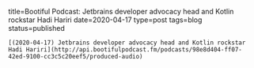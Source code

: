 
title=Bootiful Podcast: Jetbrains developer advocacy head and Kotlin rockstar Hadi Hariri
date=2020-04-17
type=post
tags=blog
status=published
~~~~~~
[(2020-04-17) Jetbrains developer advocacy head and Kotlin rockstar Hadi Hariri](http://api.bootifulpodcast.fm/podcasts/98e8d404-ff07-42ed-9100-cc3c5c20eef5/produced-audio) 
            